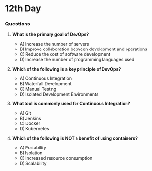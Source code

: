 # 12th Day


### Questions

1. **What is the primary goal of DevOps?**
   - A) Increase the number of servers
   - B) Improve collaboration between development and operations
   - C) Reduce the cost of software development
   - D) Increase the number of programming languages used

2. **Which of the following is a key principle of DevOps?**
   - A) Continuous Integration
   - B) Waterfall Development
   - C) Manual Testing
   - D) Isolated Development Environments

3. **What tool is commonly used for Continuous Integration?**
   - A) Git
   - B) Jenkins
   - C) Docker
   - D) Kubernetes

4. **Which of the following is NOT a benefit of using containers?**
   - A) Portability
   - B) Isolation
   - C) Increased resource consumption
   - D) Scalability

